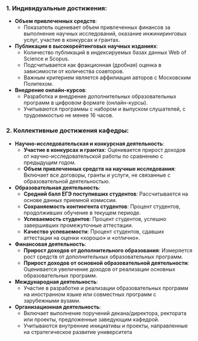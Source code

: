 ### 1. **Индивидуальные достижения**:


- **Объем привлеченных средств**:
    - Показатель оценивает объем привлеченных финансов за выполнение научных исследований, оказание инжиниринговых услуг, участие в конкурсах и грантах.
- **Публикации в высокорейтинговых научных изданиях**:
    - Количество публикаций в индексируемых базах данных Web of Science и Scopus.
    - Подсчитывается как фракционная (дробная) оценка в зависимости от количества соавторов.
    - Важным критерием является аффилиация авторов с Московским Политехом.
- **Внедрение онлайн-курсов**:
    - Разработка и внедрение дополнительных образовательных программ в цифровом формате (онлайн-курсы).
    - Учитываются программы с набором и выпуском слушателей, с трудоемкостью не менее 16 часов.

### 2. **Коллективные достижения кафедры**:

- **Научно-исследовательская и конкурсная деятельность**:
    - **Участие в конкурсах и грантах**: Оценивается прирост доходов от научно-исследовательской работы по сравнению с предыдущим годом.
    - **Объем привлеченных средств на научные исследования**: Включает все договоры, гранты и услуги, не связанные с образовательной деятельностью.
- **Образовательная деятельность**:
    - **Средний балл ЕГЭ поступивших студентов**: Рассчитывается на основе данных приемной комиссии.
    - **Сохраняемость контингента студентов**: Процент студентов, продолживших обучение в текущем периоде.
    - **Успеваемость студентов**: Процент студентов, успешно завершивших промежуточные аттестации.
    - **Качество успеваемости**: Процент студентов, сдавших аттестации на оценки «хорошо» и «отлично».
- **Финансовая деятельность**:
    - **Прирост доходов от дополнительного образования**: Измеряется рост средств от дополнительных образовательных программ.
    - **Прирост доходов от основной образовательной деятельности**: Оценивается увеличение доходов от реализации основных образовательных программ.
- **Международная деятельность**:
    - Участие в разработке и реализации образовательных программ на иностранном языке или совместных программ с зарубежными вузами.
- **Организационная деятельность**:
    - Включает выполнение поручений декана/директора, ректората или проекты, предложенные заведующим кафедрой.
    - Учитываются внутренние инициативы и проекты, направленные на стратегическое развитие университета